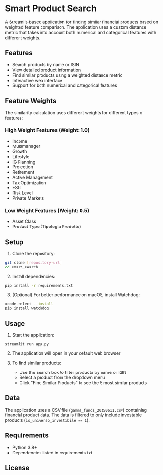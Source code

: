 # Smart Product Search

A Streamlit-based application for finding similar financial products based on weighted feature comparison. The application uses a custom distance metric that takes into account both numerical and categorical features with different weights.

## Features

- Search products by name or ISIN
- View detailed product information
- Find similar products using a weighted distance metric
- Interactive web interface
- Support for both numerical and categorical features

## Feature Weights

The similarity calculation uses different weights for different types of features:

### High Weight Features (Weight: 1.0)
- Income
- Multimanager
- Growth
- Lifestyle
- IG Planning
- Protection
- Retirement
- Active Management
- Tax Optimization
- ESG
- Risk Level
- Private Markets

### Low Weight Features (Weight: 0.5)
- Asset Class
- Product Type (Tipologia Prodotto)

## Setup

1. Clone the repository:
```bash
git clone [repository-url]
cd smart_search
```

2. Install dependencies:
```bash
pip install -r requirements.txt
```

3. (Optional) For better performance on macOS, install Watchdog:
```bash
xcode-select --install
pip install watchdog
```

## Usage

1. Start the application:
```bash
streamlit run app.py
```

2. The application will open in your default web browser

3. To find similar products:
   - Use the search box to filter products by name or ISIN
   - Select a product from the dropdown menu
   - Click "Find Similar Products" to see the 5 most similar products

## Data

The application uses a CSV file (`gamma_funds_20250611.csv`) containing financial product data. The data is filtered to only include investable products (`is_universo_investibile == 1`).

## Requirements

- Python 3.8+
- Dependencies listed in requirements.txt

## License

